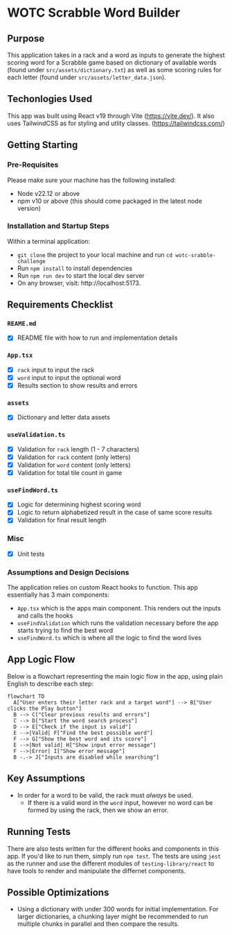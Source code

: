 # WOTC Scrabble Word Builder

## Purpose
This application takes in a rack and a word as inputs to generate the highest scoring word for a Scrabble game based on dictionary of available words (found under `src/assets/dictionary.txt`) as well as some scoring rules for each letter (found under `src/assets/letter_data.json`).

## Techonlogies Used
This app was built using React v19 through Vite (https://vite.dev/).
It also uses TailwindCSS as for styling and utlity classes. (https://tailwindcss.com/)

## Getting Starting

### Pre-Requisites

Please make sure your machine has the following installed:
- Node v22.12 or above
- npm v10 or above (this should come packaged in the latest node version)

### Installation and Startup Steps

Within a terminal application:

- `git clone` the project to your local machine and run `cd wotc-srabble-challenge`
- Run `npm install` to install dependencies
- Run `npm run dev` to start the local dev server
- On any browser, visit: http://localhost:5173.

## Requirements Checklist

### `REAME.md`
- [x] README file with how to run and implementation details
### `App.tsx`
- [x] `rack` input to input the rack
- [x] `word` input to input the optional word
- [x] Results section to show results and errors
### `assets`
- [x] Dictionary and letter data assets
### `useValidation.ts`
- [x] Validation for `rack` length (1 - 7 characters)
- [x] Validation for `rack` content (only letters)
- [x] Validation for `word` content (only letters)
- [x] Validation for total tile count in game
### `useFindWord.ts`
- [x] Logic for determining highest scoring word
- [x] Logic to return alphabetized result in the case of same score results
- [x] Validation for final result length 
### Misc
- [x] Unit tests

### Assumptions and Design Decisions

The application relies on custom React hooks to function. This app essentially has 3 main components:

- `App.tsx` which is the apps main component. This renders out the inputs and calls the hooks
- `useFindValidation` which runs the validation necessary before the app starts trying to find the best word
- `useFindWord.ts` which is where all the logic to find the word lives

## App Logic Flow

Below is a flowchart representing the main logic flow in the app, using plain English to describe each step:

```mermaid
flowchart TD
  A["User enters their letter rack and a target word"] --> B["User clicks the Play button"]
  B --> C["Clear previous results and errors"]
  C --> D["Start the word search process"]
  D --> E["Check if the input is valid"]
  E -->|Valid| F["Find the best possible word"]
  F --> G["Show the best word and its score"]
  E -->|Not valid| H["Show input error message"]
  F -->|Error| I["Show error message"]
  B -.-> J["Inputs are disabled while searching"]
```

## Key Assumptions

- In order for a word to be valid, the rack must _always_ be used. 
    - If there is a valid word in the `word` input, however no word can be formed by using the rack, then we show an error.

## Running Tests

There are also tests written for the different hooks and components in this app. If you'd like to run them, simply run `npm test`. 
The tests are using `jest` as the runner and use the different modules of `testing-library/react` to have tools to render and manipulate the differnet components.

## Possible Optimizations

- Using a dictionary with under 300 words for initial implementation. For larger dictionaries, a chunking layer might be recommended to run multiple chunks in parallel and then compare the results.
